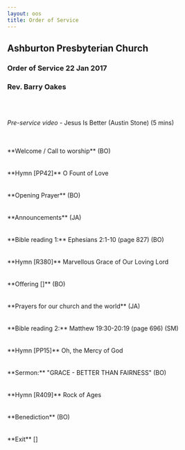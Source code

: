 ```yaml
---
layout: oos
title: Order of Service
---
```

## Ashburton Presbyterian Church

### Order of Service 22 Jan 2017


### Rev. Barry Oakes

<br>
<br>

*Pre-service video* - Jesus Is Better (Austin Stone) (5 mins)

<br>
<br>
**Welcome / Call to worship** (BO)
<br>
<br>
<br>
**Hymn [PP42]** O Fount of Love
<br>
<br>
<br>
**Opening Prayer** (BO)
<br>
<br>
<br>
**Announcements** (JA)
<br>
<br>
<br>
**Bible reading 1:** Ephesians 2:1-10 (page 827)  (BO)
<br>
<br>
<br>
**Hymn [R380]** Marvellous Grace of Our Loving Lord
<br>
<br>
<br>
**Offering []** (BO)
<br>
<br>
<br>
**Prayers for our church and the world** (JA)
<br>
<br>
<br>
**Bible reading 2:** Matthew 19:30-20:19 (page 696)  (SM)
<br>
<br>
<br>
**Hymn [PP15]** Oh, the Mercy of God
<br>
<br>
<br>
**Sermon:** "GRACE - BETTER THAN FAIRNESS"  (BO) 
<br>
<br>
<br>
**Hymn [R409]** Rock of Ages
<br>
<br>
<br>
**Benediction** (BO)
<br>
<br>
<br>
**Exit** []


